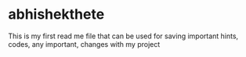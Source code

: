 # abhishekthete
This is my first read me file that can be used for saving important hints, codes, any important, changes with my project

